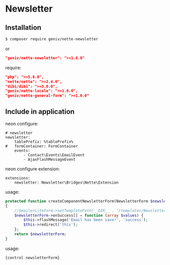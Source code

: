 Newsletter
==========

Installation
------------
```sh
$ composer require geniv/nette-newsletter
```
or
```json
"geniv/nette-newsletter": ">=1.0.0"
```

require:
```json
"php": ">=5.6.0",
"nette/nette": ">=2.4.0",
"dibi/dibi": ">=3.0.0",
"geniv/nette-locale": ">=1.0.0",
"geniv/nette-general-form": ">=1.0.0"
```

Include in application
----------------------
neon configure:
```neon
# newsletter
newsletter:
    tablePrefix: %tablePrefix%
#   formContainer: FormContainer
    events:
        - Contact\Events\EmailEvent
        - AjaxFlashMessageEvent
```

neon configure extension:
```neon
extensions:
    newsletter: Newsletter\Bridges\Nette\Extension
```

usage:
```php
protected function createComponentNewsletterForm(NewsletterForm $newsletterForm)
{
    //$mailerLiteForm->setTemplatePath(__DIR__ . '/templates/NewsletterForm.latte');
    $newsletterForm->onSuccess[] = function (array $values) {
        $this->flashMessage('Email has been save!', 'success');
        $this->redirect('this');
    };
    return $newsletterForm;
}
```

usage:
```latte
{control newsletterForm}
```
